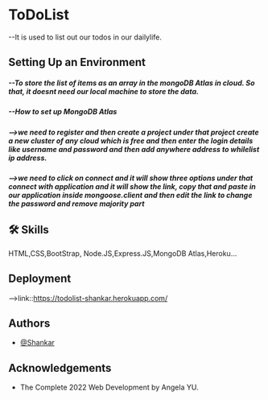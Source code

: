 
# ToDoList

--It is used to list out our todos in our dailylife.

## Setting Up an Environment
<h5>--To store the list of items as an array in the mongoDB Atlas in cloud. So that, it doesnt need our local machine to store the data.</h5>
<h5><b>--How to set up MongoDB Atlas</b></h5>
 <h5>-->we need to register and then create a project under that project create a new cluster of any cloud which is free and then enter the login details like username and password and then add anywhere address to whilelist ip address.</h5>
 <h5>-->we need to click on connect and it will show three options under that connect with application and it will show the link, copy that and paste in our application inside mongoose.client and then edit the link to change the password and remove majority part</h5>

## 🛠 Skills

HTML,CSS,BootStrap, Node.JS,Express.JS,MongoDB Atlas,Heroku...

## Deployment
-->link::https://todolist-shankar.herokuapp.com/

## Authors

- [@Shankar](https://github.com/shankar55)

## Acknowledgements

 - The Complete 2022 Web Development by Angela YU.
